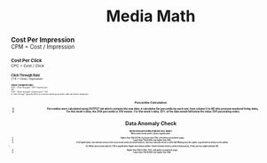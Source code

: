 <h1 align="center">Media Math</h1>

**<small>Cost Per Impression**<small>  
CPM = Cost / Impression

**<small>Cost Per Click**<small>  
CPC = Cost / Click

**<small>Click Through Rate**<small>  
CTR = Clicks / Impression

**<small>Video Complete Rate**<small>  
VCR = (View-throughs * 100) / Impressions  
OR     
VCR = (View-throughs / Impressions) * 100  
a “view through” typically refers to a viewer watching an entire video ad without skipping it

<h1 align="center"Workbook Knolwedge</h1>
  
**<small>Percentile Calculation**<small>  
1. Percentiles were calculated using OUTPUT tab which contains the new data, it calculates the percentile by each row, from column U to AD (the previous weekend friday date).
2. For this week's data, the 25th percentile is 354 means : For this week's data, 25% of the data would fall below the value 354 (ascending order)


<h1 align="center">Data Anomaly Check</h1>

**<small>When does percentile indicate non-issue?**<small>  
When most recent week's data is significantly:
1. Higher than 25th & 50th, but lower than 75th. (still within normalized range)
2. Lower than 75th & 50th, but higher than 25th.
3. If all higher/lower, but relevant metrics from most recent week are small numbers, that may indiciate the ad is still in QA (Making sure the quality is good before release to the public)
- Ex: When most recent data for CTR is significantly higher than all percentiles: Check relevant metrics (clicks & Impression), if they are low, might indiciate QA.
4. Higher than 25th & 50th,  75th. (still within normalized range)
5. Lower than 75th & 50th, but higher than 25th.

